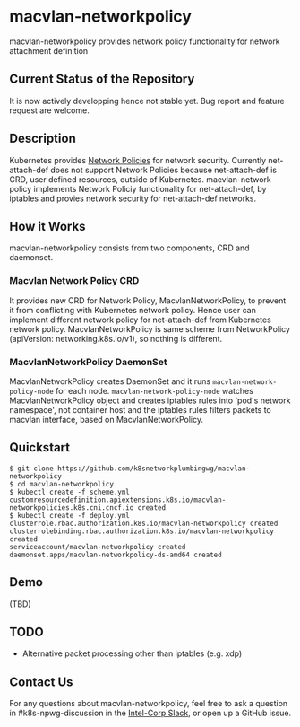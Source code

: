 # macvlan-networkpolicy

macvlan-networkpolicy provides network policy functionality for network attachment definition

## Current Status of the Repository

It is now actively developping hence not stable yet. Bug report and feature request are welcome.

## Description

Kubernetes provides [Network Policies](https://kubernetes.io/docs/concepts/services-networking/network-policies/) for network security. Currently net-attach-def does not support Network Policies because net-attach-def is CRD, user defined resources, outside of Kubernetes.
macvlan-network policy implements Network Policiy functionality for net-attach-def, by iptables and provies network security for net-attach-def networks.

## How it Works

macvlan-networkpolicy consists from two components, CRD and daemonset.

### Macvlan Network Policy CRD

It provides new CRD for Network Policy, MacvlanNetworkPolicy, to prevent it from conflicting with Kubernetes network policy. Hence user can implement different network policy for net-attach-def from Kubernetes network policy. MacvlanNetworkPolicy is same scheme from NetworkPolicy (apiVersion: networking.k8s.io/v1), so nothing is different.

### MacvlanNetworkPolicy DaemonSet

MacvlanNetworkPolicy creates DaemonSet and it runs `macvlan-network-policy-node` for each node. `macvlan-network-policy-node` watches MacvlanNetworkPolicy object and creates iptables rules into 'pod's network namespace', not container host and the iptables rules filters packets to macvlan interface, based on MacvlanNetworkPolicy.


## Quickstart

```
$ git clone https://github.com/k8snetworkplumbingwg/macvlan-networkpolicy
$ cd macvlan-networkpolicy
$ kubectl create -f scheme.yml
customresourcedefinition.apiextensions.k8s.io/macvlan-networkpolicies.k8s.cni.cncf.io created
$ kubectl create -f deploy.yml
clusterrole.rbac.authorization.k8s.io/macvlan-networkpolicy created
clusterrolebinding.rbac.authorization.k8s.io/macvlan-networkpolicy created
serviceaccount/macvlan-networkpolicy created
daemonset.apps/macvlan-networkpolicy-ds-amd64 created
```

## Demo

(TBD)

## TODO

* Alternative packet processing other than iptables (e.g. xdp)

## Contact Us

For any questions about macvlan-networkpolicy, feel free to ask a question in #k8s-npwg-discussion in the [Intel-Corp Slack](https://intel-corp.herokuapp.com/), or open up a GitHub issue.
